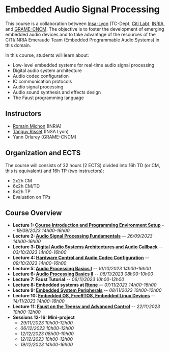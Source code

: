 # Embedded Audio Signal Processing

This course is a collaboration between [Insa-Lyon](https://www.insa-lyon.fr/en/) (TC-Dept, [Citi Lab](http://www.citi-lab.fr/)), [INRIA](https://www.inria.fr/fr), and [GRAME-CNCM](http://www.grame.fr). The objective is to foster the development of emerging embedded audio devices and to take advantage of the resources of the CITI/INRIA Emeraude Team (Embedded Programmable Audio Systems) in this domain.

In this course, students will learn about:

* Low-level embedded systems for real-time audio signal processing
* Digital audio system architecture
* Audio codec configuration
* IC communication protocols
* Audio signal processing
* Audio sound synthesis and effects design 
* The Faust programming language

## Instructors

* [Romain Michon](https://ccrma.stanford.edu/~rmichon) (INRIA)
* [Tanguy Risset](http://perso.citi.insa-lyon.fr/trisset/) (INSA Lyon)
* Yann Orlarey (GRAME-CNCM)

## Organization and ECTS

The course will consists of 32 hours (2 ECTS) divided into 16h TD (or CM, this is equivalent) and 16h TP (two instructors):

* 2x2h CM
* 6x2h CM/TD
* 8x2h TP
* Evaluation on TPs

## Course Overview

* **Lecture 1: [Course Introduction and Programming Environment Setup](lectures/lecture1.md)** -- *19/09/2023 14h00-16h00*
* **Lecture 2: [Audio Signal Processing Fundamentals](lectures/lecture2.md)** -- *26/09/2023 14h00-16h00*
* **Lecture 3: [Digital Audio Systems Architectures and Audio Callback](lectures/lecture3.md)** -- *03/10/2023 14h00-16h00*
* **Lecture 4: [Hardware Control and Audio Codec Configuration](lectures/lecture4.md)** -- *09/10/2023 14h00-16h00*
* **Lecture 5: [Audio Processing Basics I](lectures/lecture5.md)** -- *10/10/2023 14h00-16h00*
* **Lecture 6: [Audio Processing Basics II](lectures/lecture6.md)** -- *06/11/2023 08h00-10h00*
* **Lecture 7: Faust Tutorial** -- *06/11/2023 10h00-12h00*
* **Lecture 8: Embedded systems at [Rtone](https://rtone.fr/)** -- *07/11/2023 14h00-16h00*
* **Lecture 9: [Embedded System Peripherals](lectures/lecture9.md)** -- *08/11/2023 10h00-12h00*
* **Lecture 10: [Embedded OS, FreeRTOS, Embedded Linux Devices](lectures/lecture9.md)** -- *14/11/2023 14h00-16h00*
* **Lecture 11: [Faust on the Teensy and Advanced Control](lectures/lecture11.md)** -- *22/11/2023 10h00-12h00*
* **Sessions 12-16: Mini-project**
    * *29/11/2023 10h00-12h00*
    * *06/12/2023 10h00-12h00*
    * *12/12/2023 08h00-10h00*
    * *12/12/2023 10h00-12h00*
    * *19/12/2023 14h00-16h00*

<!--

## Final Projects

For your final project, we would like you to work in groups of 2. Pick any of the following projects up (they are ordered by level of complexity). Have fun!

### Project Idea 1: Towards Resonant Filters

The goal of this project is to implement a resonant filter that can be configured as a lowpass, bandpass, or highpass. For this, you will first need to implement a biquad filter: [https://en.wikipedia.org/wiki/Digital_biquad_filter](https://en.wikipedia.org/wiki/Digital_biquad_filter) (direct form 2 is preferred). You will then have to format the coefficients of that filter using the [bilinear transform](https://en.wikipedia.org/wiki/Bilinear_transform) such that:

```
tf2s(b2,b1,b0,a1,a0,w1) = tf2(b0d,b1d,b2d,a1d,a2d)
with {
  c   = 1/tan(w1*0.5/SR);
  csq = c*c;
  d   = a0 + a1 * c + csq;
  b0d = (b0 + b1 * c + b2 * csq)/d;
  b1d = 2 * (b0 - b2 * csq)/d;
  b2d = (b0 - b1 * c + b2 * csq)/d;
  a1d = 2 * (a0 - csq)/d;
  a2d = (a0 - a1*c + csq)/d;
};
```

where `tf2` is a direct form 2 biquad and SR the sampling rate.

Finally, you'll have to format the coefficients of the `tf2s` filter such that:

```
resonlp(fc,Q,gain) = tf2s(b2,b1,b0,a1,a0,wc)
with {
     wc = 2*PI*fc;
     a1 = 1/Q;
     a0 = 1;
     b2 = 0;
     b1 = 0;
     b0 = gain;
};
```

(for the resonant lowpass)

```
resonbp(fc,Q,gain) = tf2s(b2,b1,b0,a1,a0,wc)
with {
     wc = 2*PI*fc;
     a1 = 1/Q;
     a0 = 1;
     b2 = 0;
     b1 = gain;
     b0 = 0;
};
```

(for the resonant bandpass)

```
resonhp(fc,Q,gain,x) = gain*x-resonlp(fc,Q,gain,x);
```

(for the resonant highpass).

Please, note that Q controls the bandwidth of the filter such that: `Q = fc/BW`.

Wrap this up by plugging a broadband signal generator (e.g., sawtooth oscillator or white noise generator) to the filter. Come up with some nice mapping controlled with hardware sensors (i.e., rotary pot, etc.).

### Project Idea 2: Hearing Aids

Basic hearing aids just implement a set of peak equalizing filters connected in sequence and taking the following form:

```
peak_eq(Lfx,fx,B) = tf2s(1,b1s,1,a1s,1,wx) with {
  T = 1.0/SR;
  Bw = B*T/sin(wx*T); // prewarp s-bandwidth for more accuracy in z-plane
  a1 = PI*Bw;
  b1 = g*a1;
  g = db2linear(abs(Lfx));
  if(Lfx>0) {
    b1s = b1;
    a1s = a1;
  }
  else {
    b1s = a1;
    a1s = b1;
  }
  wx = 2*PI*fx;
};
```

where the definition of `tf2s` (direct-form 2 biquadratic filter operating the bilinear transform) can be found in [Towards Resonant Filter](#towards-resonant-filters). `Lfx` controls the level of the filter in dB (0 for no filtering, negative value for band reduction, and positive value for band amplification). `fx` is the center frequency, `B` the bandwidth in Hz.

Make an hearing aids allowing us to control at least five bands.

### Project Idea 3: MIDI-Controlled Synthesizer

(This project idea is more targeted towards musicians.)

Implement a MIDI-controlled synthesizer based on the Teensy using the [Teensy USB MIDI Library](https://www.pjrc.com/teensy/td_midi.html). For that, you will need a midi keyboard (we can provide one if necessary). You'll also have to externally power your Teensy (we can help with that). Beyond implementing a cool-sounding synth, we encourage you to think about how polyphony could be implemented.

In the end, you wanna have a MIDI keyboard connected to your Teensy and sound coming out of it...

### Project Idea 4: Guitar Pedal Effect

If you know what you're doing, feel free to implement any guitar pedal effect that you like and that hasn't been studied in class on the Teensy (e.g., distortion, chorus, phaser, etc.).

### Project Idea 5: Sound Synthesis Module

If you know what you're doing, feel free to implement any sound synthesis algorithm that you like and that hasn't been studied in class on the Teensy (e.g., granular synthesis, physical modeling, vocoder, etc.).

### Project Idea 6: Cochlear Implant Simulation

Implement a [cochlear implant](https://en.wikipedia.org/wiki/Cochlear_implant) simulator on the Teensy using the description provided in [this paper](cochlear.pdf).
-->
